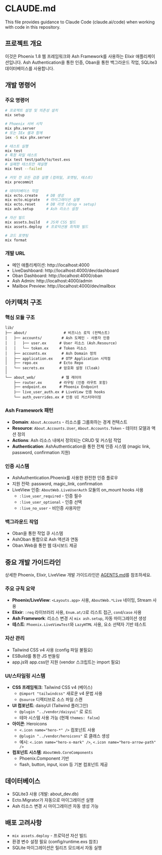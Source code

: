 # CLAUDE.md

This file provides guidance to Claude Code (claude.ai/code) when working with code in this repository.

## 프로젝트 개요

이것은 Phoenix 1.8 웹 프레임워크와 Ash Framework를 사용하는 Elixir 애플리케이션입니다. Ash Authentication을 통한 인증, Oban을 통한 백그라운드 작업, SQLite3 데이터베이스를 사용합니다.

## 개발 명령어

### 주요 명령어

```bash
# 프로젝트 설정 및 의존성 설치
mix setup

# Phoenix 서버 시작
mix phx.server
# 또는 IEx 셸과 함께
iex -S mix phx.server

# 테스트 실행
mix test
# 특정 파일 테스트
mix test test/path/to/test.exs
# 실패한 테스트만 재실행
mix test --failed

# 커밋 전 모든 검증 실행 (컴파일, 포맷팅, 테스트)
mix precommit

# 데이터베이스 작업
mix ecto.create    # DB 생성
mix ecto.migrate   # 마이그레이션 실행
mix ecto.reset     # DB 리셋 (drop + setup)
mix ash.setup      # Ash 리소스 설정

# 자산 빌드
mix assets.build   # JS와 CSS 빌드
mix assets.deploy  # 프로덕션용 최적화 빌드

# 코드 포맷팅
mix format
```

### 개발 URL

- 메인 애플리케이션: http://localhost:4000
- LiveDashboard: http://localhost:4000/dev/dashboard
- Oban Dashboard: http://localhost:4000/oban
- Ash Admin: http://localhost:4000/admin
- Mailbox Preview: http://localhost:4000/dev/mailbox

## 아키텍처 구조

### 핵심 모듈 구조

```
lib/
├── about/                 # 비즈니스 로직 (컨텍스트)
│   ├── accounts/         # Ash 도메인 - 사용자 인증
│   │   ├── user.ex      # User 리소스 (Ash.Resource)
│   │   └── token.ex     # Token 리소스
│   ├── accounts.ex       # Ash Domain 정의
│   ├── application.ex    # OTP Application 시작점
│   ├── repo.ex          # Ecto Repo
│   └── secrets.ex       # 암호화 설정 (Cloak)
│
└── about_web/            # 웹 레이어
    ├── router.ex        # 라우팅 (인증 라우트 포함)
    ├── endpoint.ex      # Phoenix Endpoint
    ├── live_user_auth.ex # LiveView 인증 hooks
    └── auth_overrides.ex # 인증 UI 커스터마이징
```

### Ash Framework 패턴

- **Domain**: `About.Accounts` - 리소스를 그룹화하는 경계 컨텍스트
- **Resource**: `About.Accounts.User`, `About.Accounts.Token` - 데이터 모델과 액션 정의
- **Actions**: Ash 리소스 내에서 정의되는 CRUD 및 커스텀 작업
- **Authentication**: AshAuthentication을 통한 전체 인증 시스템 (magic link, password, confirmation 지원)

### 인증 시스템

- AshAuthentication.Phoenix를 사용한 완전한 인증 플로우
- 지원 전략: password, magic_link, confirmation
- LiveView 인증: `AboutWeb.LiveUserAuth` 모듈의 on_mount hooks 사용
  - `:live_user_required` - 인증 필수
  - `:live_user_optional` - 인증 선택
  - `:live_no_user` - 비인증 사용자만

### 백그라운드 작업

- Oban을 통한 작업 큐 시스템
- AshOban 통합으로 Ash 액션과 연동
- Oban.Web을 통한 웹 대시보드 제공

## 중요 개발 가이드라인

상세한 Phoenix, Elixir, LiveView 개발 가이드라인은 [AGENTS.md](./AGENTS.md)를 참조하세요.

### 주요 규칙 요약

- **Phoenix/LiveView**: `<Layouts.app>` 사용, `AboutWeb.*Live` 네이밍, Stream 사용
- **Elixir**: `:req` 라이브러리 사용, `Enum.at/2`로 리스트 접근, `cond`/`case` 사용
- **Ash Framework**: 리소스 변경 시 `mix ash.setup`, 자동 마이그레이션 생성
- **테스트**: `Phoenix.LiveViewTest`와 `LazyHTML` 사용, 요소 선택자 기반 테스트

### 자산 관리

- Tailwind CSS v4 사용 (config 파일 불필요)
- ESBuild를 통한 JS 번들링
- app.js와 app.css만 지원 (vendor 스크립트는 import 필요)

### UI/스타일링 시스템

- **CSS 프레임워크**: Tailwind CSS v4 (베이스)
  - `@import "tailwindcss"` 새로운 v4 문법 사용
  - `@source` 디렉티브로 소스 파일 스캔
- **UI 컴포넌트**: daisyUI (Tailwind 플러그인)
  - `@plugin "../vendor/daisyui"` 로 로드
  - 테마 시스템 사용 가능 (현재 `themes: false`)
- **아이콘**: Heroicons
  - `<.icon name="hero-*" />` 컴포넌트 사용
  - `@plugin "../vendor/heroicons"` 로 클래스 생성
  - 예시: `<.icon name="hero-x-mark" />`, `<.icon name="hero-arrow-path" />`
- **컴포넌트 시스템**: `AboutWeb.CoreComponents`
  - Phoenix.Component 기반
  - flash, button, input, icon 등 기본 컴포넌트 제공

## 데이터베이스

- SQLite3 사용 (개발: about_dev.db)
- Ecto.Migrator가 자동으로 마이그레이션 실행
- Ash 리소스 변경 시 마이그레이션 자동 생성 가능

## 배포 고려사항

- `mix assets.deploy` - 프로덕션 자산 빌드
- 환경 변수 설정 필요 (config/runtime.exs 참조)
- SQLite 마이그레이션은 릴리즈 모드에서 자동 실행
